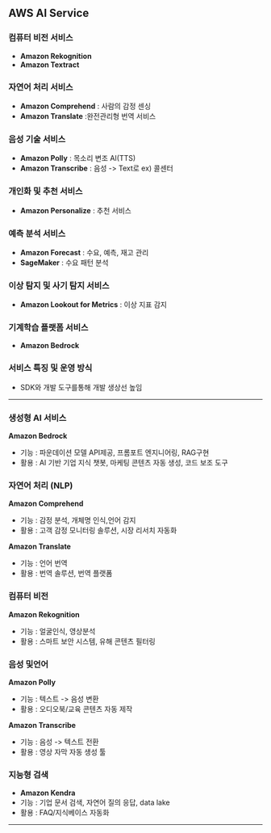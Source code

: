 ## AWS AI Service
### 컴퓨터 비전 서비스 
- **Amazon Rekognition**
- **Amazon Textract**

### 자연어 처리 서비스 
- **Amazon Comprehend** : 사람의 감정 센싱
- **Amazon Translate** :완전관리형 번역 서비스

### 음성 기술 서비스 
- **Amazon Polly** : 목소리 변조 AI(TTS)
- **Amazon Transcribe** : 음성 -> Text로 ex) 콜센터

### 개인화 및 추천 서비스
- **Amazon Personalize** : 추천 서비스 

### 예측 분석 서비스
- **Amazon Forecast** : 수요, 예측, 재고 관리
- **SageMaker** : 수요 패턴 분석 

### 이상 탐지 및 사기 탐지 서비스
- **Amazon Lookout for Metrics** : 이상 지표 감지

### 기계학습 플랫폼 서비스
- **Amazon Bedrock**

### 서비스 특징 및 운영 방식
- SDK와 개발 도구를통해 개발 생상선 높임 

---
### 생성형 AI 서비스 
**Amazon Bedrock**
- 기능 : 파운데이션 모델 API제공, 프롬포트 엔지니어링, RAG구현
- 활용 : AI 기반 기업 지식 챗봇, 마케팅 콘텐츠 자동 생성, 코드 보조 도구 

### 자연어 처리 (NLP)
**Amazon Comprehend**
- 기능 : 감정 분석, 개체명 인식,언어 감지
- 활용 : 고객 감정 모니터링 솔루션, 시장 리서치 자동화 

**Amazon Translate**
- 기능 : 언어 번역
- 활용 : 번역 솔루션, 번역 플랫폼

### 컴퓨터 비전
**Amazon Rekognition**
- 기능 : 얼굴인식, 영상분석 
- 활용 : 스마트 보안 시스템, 유해 콘텐츠 필터링

### 음성 및언어 
**Amazon Polly**
- 기능 : 텍스트 -> 음성 변환
- 활용 : 오디오북/교육 콘텐츠 자동 제작

**Amazon Transcribe**
- 기능 : 음성 -> 텍스트 전환
- 활용 : 영상 자막 자동 생성 툴 

### 지능형 검색 
- **Amazon Kendra**
- 기능 : 기업 문서 검색, 자연어 질의 응답, data lake
- 활용 : FAQ/지식베이스 자동화 

---
